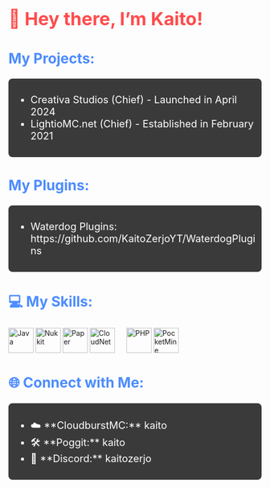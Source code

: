 <h1 style="font-size: 36px; color: #ff4c4c;">👋 Hey there, I’m Kaito!</h1>

<h2 style="font-size: 28px; color: #4c8cff;">My Projects:</h2>
<div style="font-size: 20px; color: #ffffff; background-color: #3a3a3a; padding: 10px; border-radius: 8px;">
    <ul>
        <li>Creativa Studios (Chief) - Launched in April 2024</li>
        <li>LightioMC.net (Chief) - Established in February 2021</li>
    </ul>
</div>

<h2 style="font-size: 28px; color: #4c8cff;">My Plugins:</h2>
<div style="font-size: 20px; color: #ffffff; background-color: #3a3a3a; padding: 10px; border-radius: 8px;">
    <ul>
        <li>Waterdog Plugins: https://github.com/KaitoZerjoYT/WaterdogPlugins</li>
    </ul>
</div>

<h2 style="font-size: 28px; color: #4c8cff;">💻 My Skills:</h2>
<div>
    <img src="https://cdn.jsdelivr.net/gh/devicons/devicon/icons/java/java-original.svg" height="50" alt="Java" />
    <img src="https://avatars.githubusercontent.com/u/12780190?s=200&v=4" height="50" alt="Nukkit" />
    <img src="https://papermc.io/assets/logo/256x.png" height="50" alt="Paper" />
    <img src="https://avatars.githubusercontent.com/u/39465435?s=200&v=4" height="50" alt="CloudNet" />
    <img width="15" />
    <img src="https://cdn.jsdelivr.net/gh/devicons/devicon/icons/php/php-original.svg" height="50" alt="PHP" />
    <img src="https://avatars.githubusercontent.com/u/22548559?s=200&v=4" height="50" alt="PocketMine" />
</div>

<h2 style="font-size: 28px; color: #4c8cff;">🌐 Connect with Me:</h2>
<div style="font-size: 20px; color: #ffffff; background-color: #3a3a3a; padding: 10px; border-radius: 8px;">
    <ul>
        <li>☁️ **CloudburstMC:** kaito</li>
        <li>🛠️ **Poggit:** kaito</li>
        <li>💬 **Discord:** kaitozerjo</li>
    </ul>
</div>
